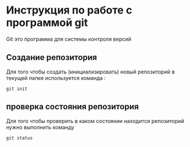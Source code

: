 # Инструкция по работе с программой git

Git это программа для системы контроля версий 

## Создание репозитория 

Для того чтобы создать (инициализировать) новый репозиторий в текущей папке используется команда : 

    git init 

## проверка состояния репозитория 

Для того чтобы проверить в каком состоянии находится репозиторий нужно выполнить команду 

    git status